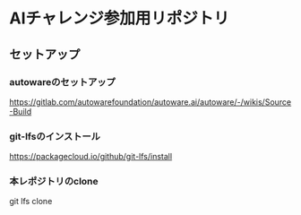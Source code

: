 # AIチャレンジ参加用リポジトリ
## セットアップ
### autowareのセットアップ
https://gitlab.com/autowarefoundation/autoware.ai/autoware/-/wikis/Source-Build
### git-lfsのインストール
https://packagecloud.io/github/git-lfs/install
### 本レポジトリのclone
git lfs clone 